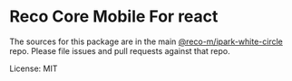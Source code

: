 # Reco Core Mobile For react

The sources for this package are in the main [@reco-m/ipark-white-circle](http://192.168.1.247/summary/framework%2FRECO8.Mobile.git) repo. Please file issues and pull requests against that repo.

License: MIT

